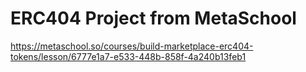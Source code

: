 # ERC404 Project from MetaSchool 
https://metaschool.so/courses/build-marketplace-erc404-tokens/lesson/6777e1a7-e533-448b-858f-4a240b13feb1
